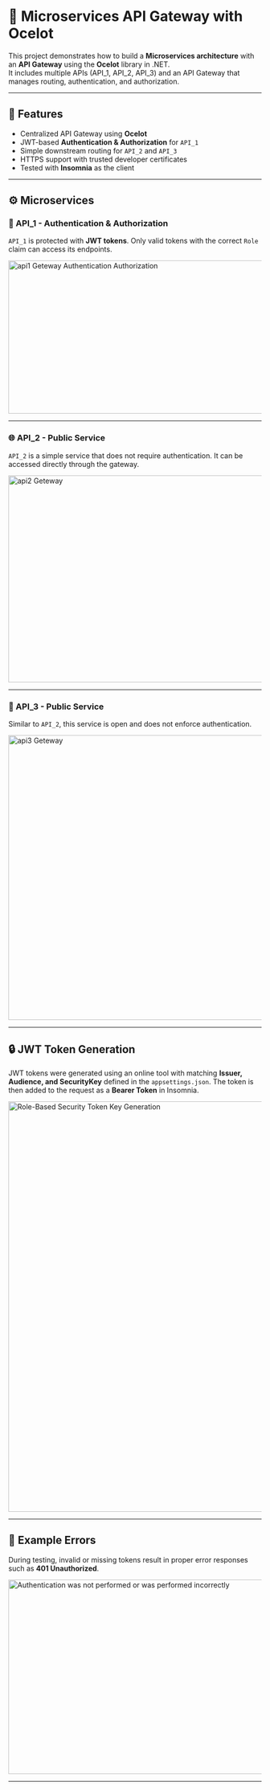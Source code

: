 
# 🚀 Microservices API Gateway with Ocelot

This project demonstrates how to build a **Microservices architecture** with an **API Gateway** using the **Ocelot** library in .NET.  
It includes multiple APIs (API_1, API_2, API_3) and an API Gateway that manages routing, authentication, and authorization.  

---

## 🎯 Features
- Centralized API Gateway using **Ocelot**  
- JWT-based **Authentication & Authorization** for `API_1`  
- Simple downstream routing for `API_2` and `API_3`  
- HTTPS support with trusted developer certificates  
- Tested with **Insomnia** as the client  

---

## ⚙️ Microservices

### 🔑 API_1 - Authentication & Authorization

`API_1` is protected with **JWT tokens**.
Only valid tokens with the correct `Role` claim can access its endpoints.

<img width="1918" height="305" alt="api1 Geteway Authentication   Authorization  " src="https://github.com/user-attachments/assets/e289556e-2931-4095-9dfe-f0b545c0ad5d" />

---

### 🌐 API_2 - Public Service

`API_2` is a simple service that does not require authentication. It can be accessed directly through the gateway.


<img width="1581" height="412" alt="api2 Geteway" src="https://github.com/user-attachments/assets/be055e16-0eb9-4722-9c9a-41d0b5998fe6" />


---

### 📡 API_3 - Public Service

Similar to `API_2`, this service is open and does not enforce authentication.


<img width="1578" height="567" alt="api3 Geteway" src="https://github.com/user-attachments/assets/da6600f2-2507-4da2-83c3-ba4ebe3991f2" />


---

## 🔒 JWT Token Generation

JWT tokens were generated using an online tool with matching **Issuer, Audience, and SecurityKey** defined in the `appsettings.json`.
The token is then added to the request as a **Bearer Token** in Insomnia.

<img width="693" height="817" alt="Role-Based Security Token Key Generation" src="https://github.com/user-attachments/assets/67082a18-489f-4e64-94d7-1ad353c9c3bf" />

---

## 🧪 Example Errors

During testing, invalid or missing tokens result in proper error responses such as **401 Unauthorized**.

<img width="1587" height="387" alt="Authentication was not performed or was performed incorrectly" src="https://github.com/user-attachments/assets/515e1a6d-d83b-4a6e-8f51-c1a4534e4b42" />

---
